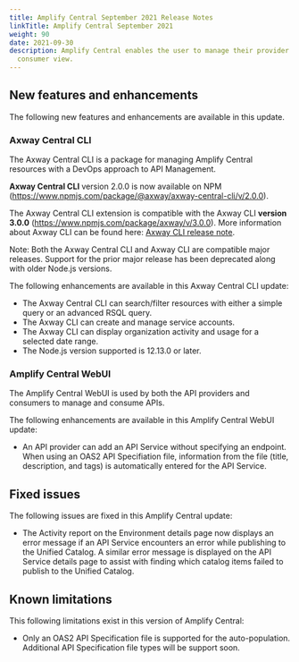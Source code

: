 ```yaml
---
title: Amplify Central September 2021 Release Notes
linkTitle: Amplify Central September 2021
weight: 90
date: 2021-09-30
description: Amplify Central enables the user to manage their provider /
  consumer view.
---
```


## New features and enhancements

The following new features and enhancements are available in this update.

### Axway Central CLI

The Axway Central CLI is a package for managing Amplify Central resources with a DevOps approach to API Management.

**Axway Central CLI** version 2.0.0 is now available on NPM (<https://www.npmjs.com/package/@axway/axway-central-cli/v/2.0.0>).

The Axway Central CLI extension is compatible with the Axway CLI **version 3.0.0** (<https://www.npmjs.com/package/axway/v/3.0.0>).
More information about Axway CLI can be found here: [Axway CLI release note](<https://docs.axway.com/bundle/axwaycli-open-docs/page/docs/release_notes/3_0_0_20210924_relnotes/index.html>).

Note: Both the Axway Central CLI and Axway CLI are compatible major releases. Support for the prior major release has been deprecated along with older Node.js versions.

The following enhancements are available in this Axway Central CLI update:

* The Axway Central CLI can search/filter resources with either a simple query or an advanced RSQL query.
* The Axway CLI can create and manage service accounts.
* The Axway CLI can display organization activity and usage for a selected date range.
* The Node.js version supported is 12.13.0 or later.

### Amplify Central WebUI

The Amplify Central WebUI is used by both the API providers and consumers to manage and consume APIs.

The following enhancements are available in this Amplify Central WebUI update:

* An API provider can add an API Service without specifying an endpoint.  When using an OAS2 API Specifiation file, information from the file (title, description, and tags) is automatically entered for the API Service.

## Fixed issues

The following issues are fixed in this Amplify Central update:

* The Activity report on the Environment details page now displays an error message if an API Service encounters an error while publishing to the Unified Catalog. A similar error message is displayed on the API Service details page to assist with finding which catalog items failed to publish to the Unified Catalog.

## Known limitations

This following limitations exist in this version of Amplify Central:

* Only an OAS2 API Specification file is supported for the auto-population. Additional API Specification file types will be support soon.
